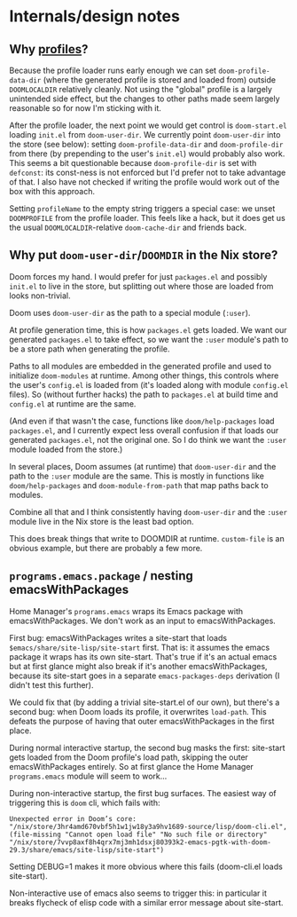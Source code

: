 # Internals/design notes

## Why [profiles](https://github.com/doomemacs/doomemacs/tree/master/profiles)?

Because the profile loader runs early enough we can set `doom-profile-data-dir`
(where the generated profile is stored and loaded from) outside `DOOMLOCALDIR`
relatively cleanly. Not using the "global" profile is a largely unintended side
effect, but the changes to other paths made seem largely reasonable so for now
I'm sticking with it.

After the profile loader, the next point we would get control is `doom-start.el`
loading `init.el` from `doom-user-dir`. We currently point `doom-user-dir` into
the store (see below): setting `doom-profile-data-dir` and `doom-profile-dir`
from there (by prepending to the user's `init.el`) would probably also work.
This seems a bit questionable because `doom-profile-dir` is set with `defconst`:
its const-ness is not enforced but I'd prefer not to take advantage of that. I
also have not checked if writing the profile would work out of the box with this
approach.

Setting `profileName` to the empty string triggers a special case: we unset
`DOOMPROFILE` from the profile loader. This feels like a hack, but it does get
us the usual `DOOMLOCALDIR`-relative `doom-cache-dir` and friends back.

## Why put `doom-user-dir`/`DOOMDIR` in the Nix store?

Doom forces my hand. I would prefer for just `packages.el` and possibly
`init.el` to live in the store, but splitting out where those are loaded from
looks non-trivial.

Doom uses `doom-user-dir` as the path to a special module (`:user`).

At profile generation time, this is how `packages.el` gets loaded. We want our
generated `packages.el` to take effect, so we want the `:user` module's path to
be a store path when generating the profile.

Paths to all modules are embedded in the generated profile and used to
initialize `doom-modules` at runtime. Among other things, this controls where
the user's `config.el` is loaded from (it's loaded along with module `config.el`
files). So (without further hacks) the path to `packages.el` at build time and
`config.el` at runtime are the same.

(And even if that wasn't the case, functions like `doom/help-packages` load
`packages.el`, and I currently expect less overall confusion if that loads our
generated `packages.el`, not the original one. So I do think we want the `:user`
module loaded from the store.)

In several places, Doom assumes (at runtime) that `doom-user-dir` and the path
to the `:user` module are the same. This is mostly in functions like
`doom/help-packages` and `doom-module-from-path` that map paths back to modules.

Combine all that and I think consistently having `doom-user-dir` and the `:user`
module live in the Nix store is the least bad option.

This does break things that write to DOOMDIR at runtime. `custom-file` is an
obvious example, but there are probably a few more.

## `programs.emacs.package` / nesting emacsWithPackages

Home Manager's `programs.emacs` wraps its Emacs package with emacsWithPackages.
We don't work as an input to emacsWithPackages.

First bug: emacsWithPackages writes a site-start that loads
`$emacs/share/site-lisp/site-start` first. That is: it assumes the emacs package
it wraps has its own site-start. That's true if it's an actual emacs but at
first glance might also break if it's another emacsWithPackages, because its
site-start goes in a separate `emacs-packages-deps` derivation (I didn't test
this further).

We could fix that (by adding a trivial site-start.el of our own), but there's a
second bug: when Doom loads its profile, it overwrites `load-path`. This defeats
the purpose of having that outer emacsWithPackages in the first place.

During normal interactive startup, the second bug masks the first: site-start
gets loaded from the Doom profile's load path, skipping the outer
emacsWithPackages entirely. So at first glance the Home Manager `programs.emacs`
module will seem to work...

During non-interactive startup, the first bug surfaces. The easiest way of
triggering this is `doom` cli, which fails with:

```
Unexpected error in Doom’s core: "/nix/store/3hr4amd670vbf5h1w1jw18y3a9hv1689-source/lisp/doom-cli.el", (file-missing "Cannot open load file" "No such file or directory" "/nix/store/7vvp8axf8h4qrx7mj3mh1dsxj80393k2-emacs-pgtk-with-doom-29.3/share/emacs/site-lisp/site-start")
```

Setting DEBUG=1 makes it more obvious where this fails (doom-cli.el loads
site-start).

Non-interactive use of emacs also seems to trigger this: in particular it breaks
flycheck of elisp code with a similar error message about site-start.
